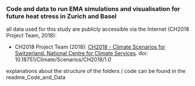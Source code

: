 

### Code and data to run EMA simulations and visualisation for future heat stress in Zurich and Basel

all data used for this study are publicly accessible via the Internet (CH2018 Project Team, 2018):
- CH2018 Project Team (2018): [CH2018 - Climate Scenarios for Switzerland. National Centre for Climate Services](https://www.nccs.admin.ch/nccs/en/home/climate-change-and-impacts/swiss-climate-change-scenarios/ch2018---climate-scenarios-for-switzerland.html). doi: 10.18751/Climate/Scenarios/CH2018/1.0


explanations about the structure of the folders / code can be found in the readme_Code_and_Data
